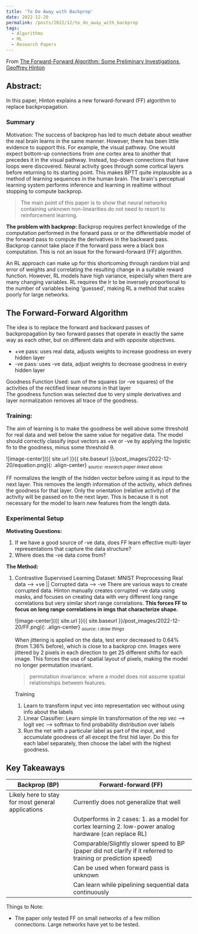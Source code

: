 ```yaml
---
title: 'To Do Away with Backprop'
date: 2022-12-20
permalink: /posts/2022/12/to_do_away_with_backprop
tags:
  - Algorithms
  - ML
  - Research Papers
---
```


From [The Forward-Forward Algorithm: Some Preliminary Investigations, Geoffrey Hinton](https://www.cs.toronto.edu/~hinton/FFA13.pdf)

## Abstract:
In this paper, Hinton explains a new forward-forward (FF) algorithm to replace  backpropagation.

### Summary
Motivation:
The success of backprop has led to much debate about weather the real brain learns in the same manner. However, there has been little evidence to support this. For example, the visual pathway. One would expect bottom-up connections from one cortex area to another that precedes it in the visual pathway. Instead, top-down connections that have loops were discovered. Neural activity goes through some cortical layers before returning to its starting point. This makes BPTT quite implausible as a method of learning sequences in the human brain. The brain's perceptual learning system performs inference and learning in realtime without stopping to compute backprop.

> The main point of this paper is to show that neural networks containing unknown non-linearities do not need to resort to reinforcement learning.

__The problem with backprop:__
Backprop requires perfect knowledge of the computation performed in the forward pass or or the differentiable model of the forward pass to compute the derivatives in the backward pass. Backprop cannot take place if the forward pass were a black box computation. This is not an issue for the forward-forward (FF) algorithm.

An RL approach can make up for this shortcoming through random trial and error of weights and correlating the resulting change in a suitable reward function. However, RL models have high variance, especially when there are many changing variables. RL requires the lr to be inversely proportional to the number of variables being 'guessed', making RL a method that scales poorly for large networks.

## The Forward-Forward Algorithm
The idea is to replace the forward and backward passes of backpropagation by two forward passes that operate in exactly the same way as each other, but on different data and with opposite objectives.
- +ve pass: uses real data, adjusts weights to increase goodness on every hidden layer
- -ve pass: uses -ve data, adjust weights to decrease goodness in every hidden layer

Goodness Function Used: sum of the squares (or -ve squares) of the activities of the rectified linear neurons in that layer  
The goodness function was selected due to very simple derivatives and layer normalization removes all trace of the goodness.

### Training:
The aim of learning is to make the goodness be well above some threshold for real data and well below the same value for negative data. The model should correctly classify input vectors as +ve or -ve by applying the logistic fn to the goodness, minus some threshold θ.

![image-center]({{ site.url }}{{ site.baseurl }}/post_images/2022-12-20/equation.png){: .align-center}
_<sub>source: research paper linked above</sub>_

FF normalizes the length of the hidden vector before using it as input to the next layer. This removes the length information of the activity, which defines the goodness for that layer. Only the orientation (relative activity) of the activity will be passed on to the next layer. This is because it is not necessary for the model to learn new features from the length data.

### Experimental Setup
__Motivating Questions:__
1. If we have a good source of -ve data, does FF learn effective multi-layer representations that capture the data structure?
2. Where does the -ve data come from?

__The Method:__
1. Contrastive Supervised Learning
	Dataset: MNIST
	Preprocessing
	Real data --> +ve || Corrupted data --> -ve
	There are various ways to create corrupted data. Hinton manually creates corrupted -ve data using masks, and focuses on creating data with very different long range correlations but very similar short range correlations. __This forces FF to focus on long range correlations in imgs that characterize shape.__

    ![image-center]({{ site.url }}{{ site.baseurl }}/post_images/2022-12-20/FF.png){: .align-center}
    _<sub>source: i draw things</sub>_

	When jittering is applied on the data, test error decreased to 0.64% (from 1.36% before), which is close to a backprop cnn. Images were jittered by 2 pixels in each direction to get 25 different shifts for each image. This forces the use of spatial layout of pixels, making the model no longer permutation invariant.
	
	> permutation invariance: where a model does not assume spatial relationships between features.
	
	Training
	1. Learn to transform input vec into representation vec without using info about the labels
	2. Linear Classifier: Learn simple lin transformation of the rep vec --> logit vec --> softmax to find probability distribution over labels
	3. Run the net with a particular label as part of the input, and accumulate goodness of all except the first hid layer. Do this for each label separately, then choose the label with the highest goodness.


## Key Takeaways

| Backprop (BP)          							| Forward-forward (FF)  						|
| ----------------------------------         		| ---------------------------------- 
| Likely here to stay for most general applications	| Currently does not generalize that well   	|
| 													| Outperforms in 2 cases: 1. as a model for cortex learning 2. low-power analog hardware (can replace RL) |
|													| Comparable/Slightly slower speed to BP (paper did not clarify if it referred to training or prediction speed) |
|													| Can be used when forward pass is unknown |
| 													| Can learn while pipelining sequential data continuously |

Things to Note:
- The paper only tested FF on small networks of a few million connections. Large networks have yet to be tested.